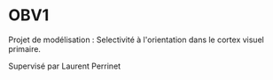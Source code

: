 # OBV1

Projet de modélisation : Selectivité à l'orientation dans le cortex visuel primaire.

Supervisé par Laurent Perrinet
